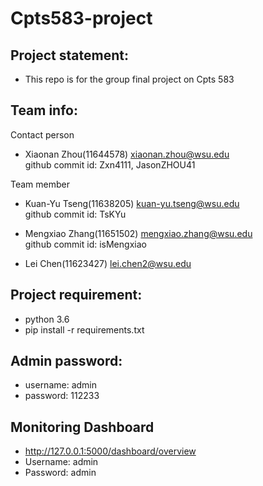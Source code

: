 # Cpts583-project

## Project statement:
* This repo is for the group final project on Cpts 583

## Team info:

Contact person
* Xiaonan Zhou(11644578) xiaonan.zhou@wsu.edu\
github commit id: Zxn4111, JasonZHOU41 

Team member
* Kuan-Yu Tseng(11638205) kuan-yu.tseng@wsu.edu\
github commit id: TsKYu

* Mengxiao Zhang(11651502) mengxiao.zhang@wsu.edu\
github commit id: isMengxiao

* Lei Chen(11623427) lei.chen2@wsu.edu

## Project requirement:
* python 3.6
* pip install -r requirements.txt

## Admin password:
* username: admin
* password: 112233

## Monitoring Dashboard
* http://127.0.0.1:5000/dashboard/overview
* Username: admin 
* Password: admin
